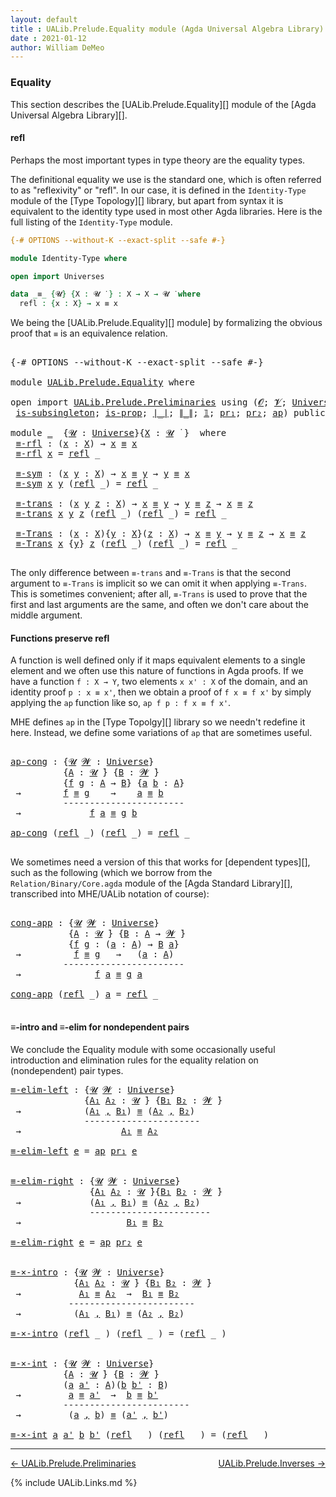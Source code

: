 ```yaml
---
layout: default
title : UALib.Prelude.Equality module (Agda Universal Algebra Library)
date : 2021-01-12
author: William DeMeo
---
```


### <a id="equality">Equality</a>

This section describes the [UALib.Prelude.Equality][] module of the [Agda Universal Algebra Library][].

#### refl

Perhaps the most important types in type theory are the equality types.

The definitional equality we use is the standard one, which is often referred to as "reflexivity" or "refl". In our case, it is defined in the `Identity-Type` module of the [Type Topology][] library, but apart from syntax it is equivalent to the identity type used in most other Agda libraries.  Here is the full listing of the `Identity-Type` module.

```agda
{-# OPTIONS --without-K --exact-split --safe #-}

module Identity-Type where

open import Universes

data _≡_ {𝓤} {X : 𝓤 ̇ } : X → X → 𝓤 ̇ where
  refl : {x : X} → x ≡ x
```

We being the [UALib.Prelude.Equality][] module] by formalizing the obvious proof that `≡` is an equivalence relation.

<pre class="Agda">

<a id="1030" class="Symbol">{-#</a> <a id="1034" class="Keyword">OPTIONS</a> <a id="1042" class="Pragma">--without-K</a> <a id="1054" class="Pragma">--exact-split</a> <a id="1068" class="Pragma">--safe</a> <a id="1075" class="Symbol">#-}</a>

<a id="1080" class="Keyword">module</a> <a id="1087" href="UALib.Prelude.Equality.html" class="Module">UALib.Prelude.Equality</a> <a id="1110" class="Keyword">where</a>

<a id="1117" class="Keyword">open</a> <a id="1122" class="Keyword">import</a> <a id="1129" href="UALib.Prelude.Preliminaries.html" class="Module">UALib.Prelude.Preliminaries</a> <a id="1157" class="Keyword">using</a> <a id="1163" class="Symbol">(</a><a id="1164" href="universes.html#613" class="Generalizable">𝓞</a><a id="1165" class="Symbol">;</a> <a id="1167" href="universes.html#617" class="Generalizable">𝓥</a><a id="1168" class="Symbol">;</a> <a id="1170" href="universes.html#551" class="Postulate">Universe</a><a id="1178" class="Symbol">;</a> <a id="1180" href="universes.html#758" class="Function Operator">_̇</a><a id="1182" class="Symbol">;</a> <a id="1184" href="Agda.Primitive.html#636" class="Primitive Operator">_⊔_</a><a id="1187" class="Symbol">;</a> <a id="1189" href="universes.html#527" class="Primitive">_⁺</a><a id="1191" class="Symbol">;</a> <a id="1193" href="UALib.Prelude.Preliminaries.html#5705" class="Datatype Operator">_≡_</a><a id="1196" class="Symbol">;</a> <a id="1198" href="UALib.Prelude.Preliminaries.html#5741" class="InductiveConstructor">refl</a><a id="1202" class="Symbol">;</a> <a id="1204" href="Sigma-Type.html#120" class="Record">Σ</a><a id="1205" class="Symbol">;</a> <a id="1207" href="MGS-MLTT.html#3074" class="Function">-Σ</a><a id="1209" class="Symbol">;</a> <a id="1211" href="MGS-MLTT.html#3515" class="Function Operator">_×_</a><a id="1214" class="Symbol">;</a> <a id="1216" href="UALib.Prelude.Preliminaries.html#5814" class="InductiveConstructor Operator">_,_</a><a id="1219" class="Symbol">;</a>
 <a id="1222" href="MGS-Basic-UF.html#743" class="Function">is-subsingleton</a><a id="1237" class="Symbol">;</a> <a id="1239" href="MGS-Basic-UF.html#1827" class="Function">is-prop</a><a id="1246" class="Symbol">;</a> <a id="1248" href="UALib.Prelude.Preliminaries.html#10288" class="Function Operator">∣_∣</a><a id="1251" class="Symbol">;</a> <a id="1253" href="UALib.Prelude.Preliminaries.html#10366" class="Function Operator">∥_∥</a><a id="1256" class="Symbol">;</a> <a id="1258" href="MGS-MLTT.html#408" class="Function">𝟙</a><a id="1259" class="Symbol">;</a> <a id="1261" href="MGS-MLTT.html#2942" class="Function">pr₁</a><a id="1264" class="Symbol">;</a> <a id="1266" href="MGS-MLTT.html#3001" class="Function">pr₂</a><a id="1269" class="Symbol">;</a> <a id="1271" href="MGS-MLTT.html#6613" class="Function">ap</a><a id="1273" class="Symbol">)</a> <a id="1275" class="Keyword">public</a>

<a id="1283" class="Keyword">module</a> <a id="1290" href="UALib.Prelude.Equality.html#1290" class="Module">_</a>  <a id="1293" class="Symbol">{</a><a id="1294" href="UALib.Prelude.Equality.html#1294" class="Bound">𝓤</a> <a id="1296" class="Symbol">:</a> <a id="1298" href="universes.html#551" class="Postulate">Universe</a><a id="1306" class="Symbol">}{</a><a id="1308" href="UALib.Prelude.Equality.html#1308" class="Bound">X</a> <a id="1310" class="Symbol">:</a> <a id="1312" href="UALib.Prelude.Equality.html#1294" class="Bound">𝓤</a> <a id="1314" href="universes.html#758" class="Function Operator">̇</a> <a id="1316" class="Symbol">}</a>  <a id="1319" class="Keyword">where</a>
 <a id="1326" href="UALib.Prelude.Equality.html#1326" class="Function">≡-rfl</a> <a id="1332" class="Symbol">:</a> <a id="1334" class="Symbol">(</a><a id="1335" href="UALib.Prelude.Equality.html#1335" class="Bound">x</a> <a id="1337" class="Symbol">:</a> <a id="1339" href="UALib.Prelude.Equality.html#1308" class="Bound">X</a><a id="1340" class="Symbol">)</a> <a id="1342" class="Symbol">→</a> <a id="1344" href="UALib.Prelude.Equality.html#1335" class="Bound">x</a> <a id="1346" href="UALib.Prelude.Preliminaries.html#5705" class="Datatype Operator">≡</a> <a id="1348" href="UALib.Prelude.Equality.html#1335" class="Bound">x</a>
 <a id="1351" href="UALib.Prelude.Equality.html#1326" class="Function">≡-rfl</a> <a id="1357" href="UALib.Prelude.Equality.html#1357" class="Bound">x</a> <a id="1359" class="Symbol">=</a> <a id="1361" href="UALib.Prelude.Preliminaries.html#5741" class="InductiveConstructor">refl</a> <a id="1366" class="Symbol">_</a>

 <a id="1370" href="UALib.Prelude.Equality.html#1370" class="Function">≡-sym</a> <a id="1376" class="Symbol">:</a> <a id="1378" class="Symbol">(</a><a id="1379" href="UALib.Prelude.Equality.html#1379" class="Bound">x</a> <a id="1381" href="UALib.Prelude.Equality.html#1381" class="Bound">y</a> <a id="1383" class="Symbol">:</a> <a id="1385" href="UALib.Prelude.Equality.html#1308" class="Bound">X</a><a id="1386" class="Symbol">)</a> <a id="1388" class="Symbol">→</a> <a id="1390" href="UALib.Prelude.Equality.html#1379" class="Bound">x</a> <a id="1392" href="UALib.Prelude.Preliminaries.html#5705" class="Datatype Operator">≡</a> <a id="1394" href="UALib.Prelude.Equality.html#1381" class="Bound">y</a> <a id="1396" class="Symbol">→</a> <a id="1398" href="UALib.Prelude.Equality.html#1381" class="Bound">y</a> <a id="1400" href="UALib.Prelude.Preliminaries.html#5705" class="Datatype Operator">≡</a> <a id="1402" href="UALib.Prelude.Equality.html#1379" class="Bound">x</a>
 <a id="1405" href="UALib.Prelude.Equality.html#1370" class="Function">≡-sym</a> <a id="1411" href="UALib.Prelude.Equality.html#1411" class="Bound">x</a> <a id="1413" href="UALib.Prelude.Equality.html#1413" class="Bound">y</a> <a id="1415" class="Symbol">(</a><a id="1416" href="UALib.Prelude.Preliminaries.html#5741" class="InductiveConstructor">refl</a> <a id="1421" class="Symbol">_)</a> <a id="1424" class="Symbol">=</a> <a id="1426" href="UALib.Prelude.Preliminaries.html#5741" class="InductiveConstructor">refl</a> <a id="1431" class="Symbol">_</a>

 <a id="1435" href="UALib.Prelude.Equality.html#1435" class="Function">≡-trans</a> <a id="1443" class="Symbol">:</a> <a id="1445" class="Symbol">(</a><a id="1446" href="UALib.Prelude.Equality.html#1446" class="Bound">x</a> <a id="1448" href="UALib.Prelude.Equality.html#1448" class="Bound">y</a> <a id="1450" href="UALib.Prelude.Equality.html#1450" class="Bound">z</a> <a id="1452" class="Symbol">:</a> <a id="1454" href="UALib.Prelude.Equality.html#1308" class="Bound">X</a><a id="1455" class="Symbol">)</a> <a id="1457" class="Symbol">→</a> <a id="1459" href="UALib.Prelude.Equality.html#1446" class="Bound">x</a> <a id="1461" href="UALib.Prelude.Preliminaries.html#5705" class="Datatype Operator">≡</a> <a id="1463" href="UALib.Prelude.Equality.html#1448" class="Bound">y</a> <a id="1465" class="Symbol">→</a> <a id="1467" href="UALib.Prelude.Equality.html#1448" class="Bound">y</a> <a id="1469" href="UALib.Prelude.Preliminaries.html#5705" class="Datatype Operator">≡</a> <a id="1471" href="UALib.Prelude.Equality.html#1450" class="Bound">z</a> <a id="1473" class="Symbol">→</a> <a id="1475" href="UALib.Prelude.Equality.html#1446" class="Bound">x</a> <a id="1477" href="UALib.Prelude.Preliminaries.html#5705" class="Datatype Operator">≡</a> <a id="1479" href="UALib.Prelude.Equality.html#1450" class="Bound">z</a>
 <a id="1482" href="UALib.Prelude.Equality.html#1435" class="Function">≡-trans</a> <a id="1490" href="UALib.Prelude.Equality.html#1490" class="Bound">x</a> <a id="1492" href="UALib.Prelude.Equality.html#1492" class="Bound">y</a> <a id="1494" href="UALib.Prelude.Equality.html#1494" class="Bound">z</a> <a id="1496" class="Symbol">(</a><a id="1497" href="UALib.Prelude.Preliminaries.html#5741" class="InductiveConstructor">refl</a> <a id="1502" class="Symbol">_)</a> <a id="1505" class="Symbol">(</a><a id="1506" href="UALib.Prelude.Preliminaries.html#5741" class="InductiveConstructor">refl</a> <a id="1511" class="Symbol">_)</a> <a id="1514" class="Symbol">=</a> <a id="1516" href="UALib.Prelude.Preliminaries.html#5741" class="InductiveConstructor">refl</a> <a id="1521" class="Symbol">_</a>

 <a id="1525" href="UALib.Prelude.Equality.html#1525" class="Function">≡-Trans</a> <a id="1533" class="Symbol">:</a> <a id="1535" class="Symbol">(</a><a id="1536" href="UALib.Prelude.Equality.html#1536" class="Bound">x</a> <a id="1538" class="Symbol">:</a> <a id="1540" href="UALib.Prelude.Equality.html#1308" class="Bound">X</a><a id="1541" class="Symbol">){</a><a id="1543" href="UALib.Prelude.Equality.html#1543" class="Bound">y</a> <a id="1545" class="Symbol">:</a> <a id="1547" href="UALib.Prelude.Equality.html#1308" class="Bound">X</a><a id="1548" class="Symbol">}(</a><a id="1550" href="UALib.Prelude.Equality.html#1550" class="Bound">z</a> <a id="1552" class="Symbol">:</a> <a id="1554" href="UALib.Prelude.Equality.html#1308" class="Bound">X</a><a id="1555" class="Symbol">)</a> <a id="1557" class="Symbol">→</a> <a id="1559" href="UALib.Prelude.Equality.html#1536" class="Bound">x</a> <a id="1561" href="UALib.Prelude.Preliminaries.html#5705" class="Datatype Operator">≡</a> <a id="1563" href="UALib.Prelude.Equality.html#1543" class="Bound">y</a> <a id="1565" class="Symbol">→</a> <a id="1567" href="UALib.Prelude.Equality.html#1543" class="Bound">y</a> <a id="1569" href="UALib.Prelude.Preliminaries.html#5705" class="Datatype Operator">≡</a> <a id="1571" href="UALib.Prelude.Equality.html#1550" class="Bound">z</a> <a id="1573" class="Symbol">→</a> <a id="1575" href="UALib.Prelude.Equality.html#1536" class="Bound">x</a> <a id="1577" href="UALib.Prelude.Preliminaries.html#5705" class="Datatype Operator">≡</a> <a id="1579" href="UALib.Prelude.Equality.html#1550" class="Bound">z</a>
 <a id="1582" href="UALib.Prelude.Equality.html#1525" class="Function">≡-Trans</a> <a id="1590" href="UALib.Prelude.Equality.html#1590" class="Bound">x</a> <a id="1592" class="Symbol">{</a><a id="1593" href="UALib.Prelude.Equality.html#1593" class="Bound">y</a><a id="1594" class="Symbol">}</a> <a id="1596" href="UALib.Prelude.Equality.html#1596" class="Bound">z</a> <a id="1598" class="Symbol">(</a><a id="1599" href="UALib.Prelude.Preliminaries.html#5741" class="InductiveConstructor">refl</a> <a id="1604" class="Symbol">_)</a> <a id="1607" class="Symbol">(</a><a id="1608" href="UALib.Prelude.Preliminaries.html#5741" class="InductiveConstructor">refl</a> <a id="1613" class="Symbol">_)</a> <a id="1616" class="Symbol">=</a> <a id="1618" href="UALib.Prelude.Preliminaries.html#5741" class="InductiveConstructor">refl</a> <a id="1623" class="Symbol">_</a>

</pre>

The only difference between `≡-trans` and `≡-Trans` is that the second argument to `≡-Trans` is implicit so we can omit it when applying `≡-Trans`.  This is sometimes convenient; after all, `≡-Trans` is used to prove that the first and last arguments are the same, and often we don't care about the middle argument.

#### Functions preserve refl

A function is well defined only if it maps equivalent elements to a single element and we often use this nature of functions in Agda proofs.  If we have a function `f : X → Y`, two elements `x x' : X` of the domain, and an identity proof `p : x ≡ x'`, then we obtain a proof of `f x ≡ f x'` by simply applying the `ap` function like so, `ap f p : f x ≡ f x'`.

MHE defines `ap` in the [Type Topolgy][] library so we needn't redefine it here. Instead, we define some variations of `ap` that are sometimes useful.

<pre class="Agda">

<a id="ap-cong"></a><a id="2512" href="UALib.Prelude.Equality.html#2512" class="Function">ap-cong</a> <a id="2520" class="Symbol">:</a> <a id="2522" class="Symbol">{</a><a id="2523" href="UALib.Prelude.Equality.html#2523" class="Bound">𝓤</a> <a id="2525" href="UALib.Prelude.Equality.html#2525" class="Bound">𝓦</a> <a id="2527" class="Symbol">:</a> <a id="2529" href="universes.html#551" class="Postulate">Universe</a><a id="2537" class="Symbol">}</a>
          <a id="2549" class="Symbol">{</a><a id="2550" href="UALib.Prelude.Equality.html#2550" class="Bound">A</a> <a id="2552" class="Symbol">:</a> <a id="2554" href="UALib.Prelude.Equality.html#2523" class="Bound">𝓤</a> <a id="2556" href="universes.html#758" class="Function Operator">̇</a><a id="2557" class="Symbol">}</a> <a id="2559" class="Symbol">{</a><a id="2560" href="UALib.Prelude.Equality.html#2560" class="Bound">B</a> <a id="2562" class="Symbol">:</a> <a id="2564" href="UALib.Prelude.Equality.html#2525" class="Bound">𝓦</a> <a id="2566" href="universes.html#758" class="Function Operator">̇</a><a id="2567" class="Symbol">}</a>
          <a id="2579" class="Symbol">{</a><a id="2580" href="UALib.Prelude.Equality.html#2580" class="Bound">f</a> <a id="2582" href="UALib.Prelude.Equality.html#2582" class="Bound">g</a> <a id="2584" class="Symbol">:</a> <a id="2586" href="UALib.Prelude.Equality.html#2550" class="Bound">A</a> <a id="2588" class="Symbol">→</a> <a id="2590" href="UALib.Prelude.Equality.html#2560" class="Bound">B</a><a id="2591" class="Symbol">}</a> <a id="2593" class="Symbol">{</a><a id="2594" href="UALib.Prelude.Equality.html#2594" class="Bound">a</a> <a id="2596" href="UALib.Prelude.Equality.html#2596" class="Bound">b</a> <a id="2598" class="Symbol">:</a> <a id="2600" href="UALib.Prelude.Equality.html#2550" class="Bound">A</a><a id="2601" class="Symbol">}</a>
 <a id="2604" class="Symbol">→</a>        <a id="2613" href="UALib.Prelude.Equality.html#2580" class="Bound">f</a> <a id="2615" href="UALib.Prelude.Preliminaries.html#5705" class="Datatype Operator">≡</a> <a id="2617" href="UALib.Prelude.Equality.html#2582" class="Bound">g</a>    <a id="2622" class="Symbol">→</a>    <a id="2627" href="UALib.Prelude.Equality.html#2594" class="Bound">a</a> <a id="2629" href="UALib.Prelude.Preliminaries.html#5705" class="Datatype Operator">≡</a> <a id="2631" href="UALib.Prelude.Equality.html#2596" class="Bound">b</a>
          <a id="2643" class="Comment">-----------------------</a>
 <a id="2668" class="Symbol">→</a>             <a id="2682" href="UALib.Prelude.Equality.html#2580" class="Bound">f</a> <a id="2684" href="UALib.Prelude.Equality.html#2594" class="Bound">a</a> <a id="2686" href="UALib.Prelude.Preliminaries.html#5705" class="Datatype Operator">≡</a> <a id="2688" href="UALib.Prelude.Equality.html#2582" class="Bound">g</a> <a id="2690" href="UALib.Prelude.Equality.html#2596" class="Bound">b</a>

<a id="2693" href="UALib.Prelude.Equality.html#2512" class="Function">ap-cong</a> <a id="2701" class="Symbol">(</a><a id="2702" href="UALib.Prelude.Preliminaries.html#5741" class="InductiveConstructor">refl</a> <a id="2707" class="Symbol">_)</a> <a id="2710" class="Symbol">(</a><a id="2711" href="UALib.Prelude.Preliminaries.html#5741" class="InductiveConstructor">refl</a> <a id="2716" class="Symbol">_)</a> <a id="2719" class="Symbol">=</a> <a id="2721" href="UALib.Prelude.Preliminaries.html#5741" class="InductiveConstructor">refl</a> <a id="2726" class="Symbol">_</a>

</pre>

We sometimes need a version of this that works for [dependent types][], such as the following (which we borrow from the `Relation/Binary/Core.agda` module of the [Agda Standard Library][], transcribed into MHE/UALib notation of course):

<pre class="Agda">

<a id="cong-app"></a><a id="2993" href="UALib.Prelude.Equality.html#2993" class="Function">cong-app</a> <a id="3002" class="Symbol">:</a> <a id="3004" class="Symbol">{</a><a id="3005" href="UALib.Prelude.Equality.html#3005" class="Bound">𝓤</a> <a id="3007" href="UALib.Prelude.Equality.html#3007" class="Bound">𝓦</a> <a id="3009" class="Symbol">:</a> <a id="3011" href="universes.html#551" class="Postulate">Universe</a><a id="3019" class="Symbol">}</a>
           <a id="3032" class="Symbol">{</a><a id="3033" href="UALib.Prelude.Equality.html#3033" class="Bound">A</a> <a id="3035" class="Symbol">:</a> <a id="3037" href="UALib.Prelude.Equality.html#3005" class="Bound">𝓤</a> <a id="3039" href="universes.html#758" class="Function Operator">̇</a><a id="3040" class="Symbol">}</a> <a id="3042" class="Symbol">{</a><a id="3043" href="UALib.Prelude.Equality.html#3043" class="Bound">B</a> <a id="3045" class="Symbol">:</a> <a id="3047" href="UALib.Prelude.Equality.html#3033" class="Bound">A</a> <a id="3049" class="Symbol">→</a> <a id="3051" href="UALib.Prelude.Equality.html#3007" class="Bound">𝓦</a> <a id="3053" href="universes.html#758" class="Function Operator">̇</a><a id="3054" class="Symbol">}</a>
           <a id="3067" class="Symbol">{</a><a id="3068" href="UALib.Prelude.Equality.html#3068" class="Bound">f</a> <a id="3070" href="UALib.Prelude.Equality.html#3070" class="Bound">g</a> <a id="3072" class="Symbol">:</a> <a id="3074" class="Symbol">(</a><a id="3075" href="UALib.Prelude.Equality.html#3075" class="Bound">a</a> <a id="3077" class="Symbol">:</a> <a id="3079" href="UALib.Prelude.Equality.html#3033" class="Bound">A</a><a id="3080" class="Symbol">)</a> <a id="3082" class="Symbol">→</a> <a id="3084" href="UALib.Prelude.Equality.html#3043" class="Bound">B</a> <a id="3086" href="UALib.Prelude.Equality.html#3075" class="Bound">a</a><a id="3087" class="Symbol">}</a>
 <a id="3090" class="Symbol">→</a>          <a id="3101" href="UALib.Prelude.Equality.html#3068" class="Bound">f</a> <a id="3103" href="UALib.Prelude.Preliminaries.html#5705" class="Datatype Operator">≡</a> <a id="3105" href="UALib.Prelude.Equality.html#3070" class="Bound">g</a>   <a id="3109" class="Symbol">→</a>   <a id="3113" class="Symbol">(</a><a id="3114" href="UALib.Prelude.Equality.html#3114" class="Bound">a</a> <a id="3116" class="Symbol">:</a> <a id="3118" href="UALib.Prelude.Equality.html#3033" class="Bound">A</a><a id="3119" class="Symbol">)</a>
          <a id="3131" class="Comment">-----------------------</a>
 <a id="3156" class="Symbol">→</a>              <a id="3171" href="UALib.Prelude.Equality.html#3068" class="Bound">f</a> <a id="3173" href="UALib.Prelude.Equality.html#3114" class="Bound">a</a> <a id="3175" href="UALib.Prelude.Preliminaries.html#5705" class="Datatype Operator">≡</a> <a id="3177" href="UALib.Prelude.Equality.html#3070" class="Bound">g</a> <a id="3179" href="UALib.Prelude.Equality.html#3114" class="Bound">a</a>

<a id="3182" href="UALib.Prelude.Equality.html#2993" class="Function">cong-app</a> <a id="3191" class="Symbol">(</a><a id="3192" href="UALib.Prelude.Preliminaries.html#5741" class="InductiveConstructor">refl</a> <a id="3197" class="Symbol">_)</a> <a id="3200" href="UALib.Prelude.Equality.html#3200" class="Bound">a</a> <a id="3202" class="Symbol">=</a> <a id="3204" href="UALib.Prelude.Preliminaries.html#5741" class="InductiveConstructor">refl</a> <a id="3209" class="Symbol">_</a>

</pre>

#### ≡-intro and ≡-elim for nondependent pairs

We conclude the Equality module with some occasionally useful introduction and elimination rules for the equality relation on (nondependent) pair types.

<pre class="Agda">
<a id="≡-elim-left"></a><a id="3439" href="UALib.Prelude.Equality.html#3439" class="Function">≡-elim-left</a> <a id="3451" class="Symbol">:</a> <a id="3453" class="Symbol">{</a><a id="3454" href="UALib.Prelude.Equality.html#3454" class="Bound">𝓤</a> <a id="3456" href="UALib.Prelude.Equality.html#3456" class="Bound">𝓦</a> <a id="3458" class="Symbol">:</a> <a id="3460" href="universes.html#551" class="Postulate">Universe</a><a id="3468" class="Symbol">}</a>
              <a id="3484" class="Symbol">{</a><a id="3485" href="UALib.Prelude.Equality.html#3485" class="Bound">A₁</a> <a id="3488" href="UALib.Prelude.Equality.html#3488" class="Bound">A₂</a> <a id="3491" class="Symbol">:</a> <a id="3493" href="UALib.Prelude.Equality.html#3454" class="Bound">𝓤</a> <a id="3495" href="universes.html#758" class="Function Operator">̇</a><a id="3496" class="Symbol">}</a> <a id="3498" class="Symbol">{</a><a id="3499" href="UALib.Prelude.Equality.html#3499" class="Bound">B₁</a> <a id="3502" href="UALib.Prelude.Equality.html#3502" class="Bound">B₂</a> <a id="3505" class="Symbol">:</a> <a id="3507" href="UALib.Prelude.Equality.html#3456" class="Bound">𝓦</a> <a id="3509" href="universes.html#758" class="Function Operator">̇</a><a id="3510" class="Symbol">}</a>
 <a id="3513" class="Symbol">→</a>            <a id="3526" class="Symbol">(</a><a id="3527" href="UALib.Prelude.Equality.html#3485" class="Bound">A₁</a> <a id="3530" href="UALib.Prelude.Preliminaries.html#5814" class="InductiveConstructor Operator">,</a> <a id="3532" href="UALib.Prelude.Equality.html#3499" class="Bound">B₁</a><a id="3534" class="Symbol">)</a> <a id="3536" href="UALib.Prelude.Preliminaries.html#5705" class="Datatype Operator">≡</a> <a id="3538" class="Symbol">(</a><a id="3539" href="UALib.Prelude.Equality.html#3488" class="Bound">A₂</a> <a id="3542" href="UALib.Prelude.Preliminaries.html#5814" class="InductiveConstructor Operator">,</a> <a id="3544" href="UALib.Prelude.Equality.html#3502" class="Bound">B₂</a><a id="3546" class="Symbol">)</a>
              <a id="3562" class="Comment">----------------------</a>
 <a id="3586" class="Symbol">→</a>                   <a id="3606" href="UALib.Prelude.Equality.html#3485" class="Bound">A₁</a> <a id="3609" href="UALib.Prelude.Preliminaries.html#5705" class="Datatype Operator">≡</a> <a id="3611" href="UALib.Prelude.Equality.html#3488" class="Bound">A₂</a>

<a id="3615" href="UALib.Prelude.Equality.html#3439" class="Function">≡-elim-left</a> <a id="3627" href="UALib.Prelude.Equality.html#3627" class="Bound">e</a> <a id="3629" class="Symbol">=</a> <a id="3631" href="MGS-MLTT.html#6613" class="Function">ap</a> <a id="3634" href="MGS-MLTT.html#2942" class="Function">pr₁</a> <a id="3638" href="UALib.Prelude.Equality.html#3627" class="Bound">e</a>


<a id="≡-elim-right"></a><a id="3642" href="UALib.Prelude.Equality.html#3642" class="Function">≡-elim-right</a> <a id="3655" class="Symbol">:</a> <a id="3657" class="Symbol">{</a><a id="3658" href="UALib.Prelude.Equality.html#3658" class="Bound">𝓤</a> <a id="3660" href="UALib.Prelude.Equality.html#3660" class="Bound">𝓦</a> <a id="3662" class="Symbol">:</a> <a id="3664" href="universes.html#551" class="Postulate">Universe</a><a id="3672" class="Symbol">}</a>
               <a id="3689" class="Symbol">{</a><a id="3690" href="UALib.Prelude.Equality.html#3690" class="Bound">A₁</a> <a id="3693" href="UALib.Prelude.Equality.html#3693" class="Bound">A₂</a> <a id="3696" class="Symbol">:</a> <a id="3698" href="UALib.Prelude.Equality.html#3658" class="Bound">𝓤</a> <a id="3700" href="universes.html#758" class="Function Operator">̇</a><a id="3701" class="Symbol">}{</a><a id="3703" href="UALib.Prelude.Equality.html#3703" class="Bound">B₁</a> <a id="3706" href="UALib.Prelude.Equality.html#3706" class="Bound">B₂</a> <a id="3709" class="Symbol">:</a> <a id="3711" href="UALib.Prelude.Equality.html#3660" class="Bound">𝓦</a> <a id="3713" href="universes.html#758" class="Function Operator">̇</a><a id="3714" class="Symbol">}</a>
 <a id="3717" class="Symbol">→</a>             <a id="3731" class="Symbol">(</a><a id="3732" href="UALib.Prelude.Equality.html#3690" class="Bound">A₁</a> <a id="3735" href="UALib.Prelude.Preliminaries.html#5814" class="InductiveConstructor Operator">,</a> <a id="3737" href="UALib.Prelude.Equality.html#3703" class="Bound">B₁</a><a id="3739" class="Symbol">)</a> <a id="3741" href="UALib.Prelude.Preliminaries.html#5705" class="Datatype Operator">≡</a> <a id="3743" class="Symbol">(</a><a id="3744" href="UALib.Prelude.Equality.html#3693" class="Bound">A₂</a> <a id="3747" href="UALib.Prelude.Preliminaries.html#5814" class="InductiveConstructor Operator">,</a> <a id="3749" href="UALib.Prelude.Equality.html#3706" class="Bound">B₂</a><a id="3751" class="Symbol">)</a>
               <a id="3768" class="Comment">-----------------------</a>
 <a id="3793" class="Symbol">→</a>                    <a id="3814" href="UALib.Prelude.Equality.html#3703" class="Bound">B₁</a> <a id="3817" href="UALib.Prelude.Preliminaries.html#5705" class="Datatype Operator">≡</a> <a id="3819" href="UALib.Prelude.Equality.html#3706" class="Bound">B₂</a>

<a id="3823" href="UALib.Prelude.Equality.html#3642" class="Function">≡-elim-right</a> <a id="3836" href="UALib.Prelude.Equality.html#3836" class="Bound">e</a> <a id="3838" class="Symbol">=</a> <a id="3840" href="MGS-MLTT.html#6613" class="Function">ap</a> <a id="3843" href="MGS-MLTT.html#3001" class="Function">pr₂</a> <a id="3847" href="UALib.Prelude.Equality.html#3836" class="Bound">e</a>


<a id="≡-×-intro"></a><a id="3851" href="UALib.Prelude.Equality.html#3851" class="Function">≡-×-intro</a> <a id="3861" class="Symbol">:</a> <a id="3863" class="Symbol">{</a><a id="3864" href="UALib.Prelude.Equality.html#3864" class="Bound">𝓤</a> <a id="3866" href="UALib.Prelude.Equality.html#3866" class="Bound">𝓦</a> <a id="3868" class="Symbol">:</a> <a id="3870" href="universes.html#551" class="Postulate">Universe</a><a id="3878" class="Symbol">}</a>
            <a id="3892" class="Symbol">{</a><a id="3893" href="UALib.Prelude.Equality.html#3893" class="Bound">A₁</a> <a id="3896" href="UALib.Prelude.Equality.html#3896" class="Bound">A₂</a> <a id="3899" class="Symbol">:</a> <a id="3901" href="UALib.Prelude.Equality.html#3864" class="Bound">𝓤</a> <a id="3903" href="universes.html#758" class="Function Operator">̇</a><a id="3904" class="Symbol">}</a> <a id="3906" class="Symbol">{</a><a id="3907" href="UALib.Prelude.Equality.html#3907" class="Bound">B₁</a> <a id="3910" href="UALib.Prelude.Equality.html#3910" class="Bound">B₂</a> <a id="3913" class="Symbol">:</a> <a id="3915" href="UALib.Prelude.Equality.html#3866" class="Bound">𝓦</a> <a id="3917" href="universes.html#758" class="Function Operator">̇</a><a id="3918" class="Symbol">}</a>
 <a id="3921" class="Symbol">→</a>           <a id="3933" href="UALib.Prelude.Equality.html#3893" class="Bound">A₁</a> <a id="3936" href="UALib.Prelude.Preliminaries.html#5705" class="Datatype Operator">≡</a> <a id="3938" href="UALib.Prelude.Equality.html#3896" class="Bound">A₂</a>  <a id="3942" class="Symbol">→</a>  <a id="3945" href="UALib.Prelude.Equality.html#3907" class="Bound">B₁</a> <a id="3948" href="UALib.Prelude.Preliminaries.html#5705" class="Datatype Operator">≡</a> <a id="3950" href="UALib.Prelude.Equality.html#3910" class="Bound">B₂</a>
           <a id="3964" class="Comment">------------------------</a>
 <a id="3990" class="Symbol">→</a>          <a id="4001" class="Symbol">(</a><a id="4002" href="UALib.Prelude.Equality.html#3893" class="Bound">A₁</a> <a id="4005" href="UALib.Prelude.Preliminaries.html#5814" class="InductiveConstructor Operator">,</a> <a id="4007" href="UALib.Prelude.Equality.html#3907" class="Bound">B₁</a><a id="4009" class="Symbol">)</a> <a id="4011" href="UALib.Prelude.Preliminaries.html#5705" class="Datatype Operator">≡</a> <a id="4013" class="Symbol">(</a><a id="4014" href="UALib.Prelude.Equality.html#3896" class="Bound">A₂</a> <a id="4017" href="UALib.Prelude.Preliminaries.html#5814" class="InductiveConstructor Operator">,</a> <a id="4019" href="UALib.Prelude.Equality.html#3910" class="Bound">B₂</a><a id="4021" class="Symbol">)</a>

<a id="4024" href="UALib.Prelude.Equality.html#3851" class="Function">≡-×-intro</a> <a id="4034" class="Symbol">(</a><a id="4035" href="UALib.Prelude.Preliminaries.html#5741" class="InductiveConstructor">refl</a> <a id="4040" class="Symbol">_</a> <a id="4042" class="Symbol">)</a> <a id="4044" class="Symbol">(</a><a id="4045" href="UALib.Prelude.Preliminaries.html#5741" class="InductiveConstructor">refl</a> <a id="4050" class="Symbol">_</a> <a id="4052" class="Symbol">)</a> <a id="4054" class="Symbol">=</a> <a id="4056" class="Symbol">(</a><a id="4057" href="UALib.Prelude.Preliminaries.html#5741" class="InductiveConstructor">refl</a> <a id="4062" class="Symbol">_</a> <a id="4064" class="Symbol">)</a>


<a id="≡-×-int"></a><a id="4068" href="UALib.Prelude.Equality.html#4068" class="Function">≡-×-int</a> <a id="4076" class="Symbol">:</a> <a id="4078" class="Symbol">{</a><a id="4079" href="UALib.Prelude.Equality.html#4079" class="Bound">𝓤</a> <a id="4081" href="UALib.Prelude.Equality.html#4081" class="Bound">𝓦</a> <a id="4083" class="Symbol">:</a> <a id="4085" href="universes.html#551" class="Postulate">Universe</a><a id="4093" class="Symbol">}</a>
          <a id="4105" class="Symbol">{</a><a id="4106" href="UALib.Prelude.Equality.html#4106" class="Bound">A</a> <a id="4108" class="Symbol">:</a> <a id="4110" href="UALib.Prelude.Equality.html#4079" class="Bound">𝓤</a> <a id="4112" href="universes.html#758" class="Function Operator">̇</a><a id="4113" class="Symbol">}</a> <a id="4115" class="Symbol">{</a><a id="4116" href="UALib.Prelude.Equality.html#4116" class="Bound">B</a> <a id="4118" class="Symbol">:</a> <a id="4120" href="UALib.Prelude.Equality.html#4081" class="Bound">𝓦</a> <a id="4122" href="universes.html#758" class="Function Operator">̇</a><a id="4123" class="Symbol">}</a>
          <a id="4135" class="Symbol">(</a><a id="4136" href="UALib.Prelude.Equality.html#4136" class="Bound">a</a> <a id="4138" href="UALib.Prelude.Equality.html#4138" class="Bound">a&#39;</a> <a id="4141" class="Symbol">:</a> <a id="4143" href="UALib.Prelude.Equality.html#4106" class="Bound">A</a><a id="4144" class="Symbol">)(</a><a id="4146" href="UALib.Prelude.Equality.html#4146" class="Bound">b</a> <a id="4148" href="UALib.Prelude.Equality.html#4148" class="Bound">b&#39;</a> <a id="4151" class="Symbol">:</a> <a id="4153" href="UALib.Prelude.Equality.html#4116" class="Bound">B</a><a id="4154" class="Symbol">)</a>
 <a id="4157" class="Symbol">→</a>         <a id="4167" href="UALib.Prelude.Equality.html#4136" class="Bound">a</a> <a id="4169" href="UALib.Prelude.Preliminaries.html#5705" class="Datatype Operator">≡</a> <a id="4171" href="UALib.Prelude.Equality.html#4138" class="Bound">a&#39;</a>  <a id="4175" class="Symbol">→</a>  <a id="4178" href="UALib.Prelude.Equality.html#4146" class="Bound">b</a> <a id="4180" href="UALib.Prelude.Preliminaries.html#5705" class="Datatype Operator">≡</a> <a id="4182" href="UALib.Prelude.Equality.html#4148" class="Bound">b&#39;</a>
          <a id="4195" class="Comment">------------------------</a>
 <a id="4221" class="Symbol">→</a>         <a id="4231" class="Symbol">(</a><a id="4232" href="UALib.Prelude.Equality.html#4136" class="Bound">a</a> <a id="4234" href="UALib.Prelude.Preliminaries.html#5814" class="InductiveConstructor Operator">,</a> <a id="4236" href="UALib.Prelude.Equality.html#4146" class="Bound">b</a><a id="4237" class="Symbol">)</a> <a id="4239" href="UALib.Prelude.Preliminaries.html#5705" class="Datatype Operator">≡</a> <a id="4241" class="Symbol">(</a><a id="4242" href="UALib.Prelude.Equality.html#4138" class="Bound">a&#39;</a> <a id="4245" href="UALib.Prelude.Preliminaries.html#5814" class="InductiveConstructor Operator">,</a> <a id="4247" href="UALib.Prelude.Equality.html#4148" class="Bound">b&#39;</a><a id="4249" class="Symbol">)</a>

<a id="4252" href="UALib.Prelude.Equality.html#4068" class="Function">≡-×-int</a> <a id="4260" href="UALib.Prelude.Equality.html#4260" class="Bound">a</a> <a id="4262" href="UALib.Prelude.Equality.html#4262" class="Bound">a&#39;</a> <a id="4265" href="UALib.Prelude.Equality.html#4265" class="Bound">b</a> <a id="4267" href="UALib.Prelude.Equality.html#4267" class="Bound">b&#39;</a> <a id="4270" class="Symbol">(</a><a id="4271" href="UALib.Prelude.Preliminaries.html#5741" class="InductiveConstructor">refl</a> <a id="4276" class="Symbol">_</a> <a id="4278" class="Symbol">)</a> <a id="4280" class="Symbol">(</a><a id="4281" href="UALib.Prelude.Preliminaries.html#5741" class="InductiveConstructor">refl</a> <a id="4286" class="Symbol">_</a> <a id="4288" class="Symbol">)</a> <a id="4290" class="Symbol">=</a> <a id="4292" class="Symbol">(</a><a id="4293" href="UALib.Prelude.Preliminaries.html#5741" class="InductiveConstructor">refl</a> <a id="4298" class="Symbol">_</a> <a id="4300" class="Symbol">)</a>
</pre>

-------------------------------------

[← UALib.Prelude.Preliminaries ](UALib.Prelude.Preliminaries.html)
<span style="float:right;">[UALib.Prelude.Inverses →](UALib.Prelude.Inverses.html)</span>

{% include UALib.Links.md %}

